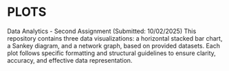 # PLOTS
Data Analytics - Second Assignment (Submitted: 10/02/2025)  This repository contains three data visualizations: a horizontal stacked bar chart, a Sankey diagram, and a network graph, based on provided datasets. Each plot follows specific formatting and structural guidelines to ensure clarity, accuracy, and effective data representation.
